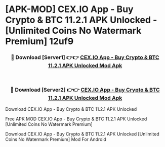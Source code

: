 # [APK-MOD] CEX.IO App - Buy Crypto & BTC 11.2.1 APK Unlocked - [Unlimited Coins No Watermark Premium] 12uf9



<div align="center">
<h3>🔴 Download [Server1] 👉👉 <a href="https://momento.my/?title=CEX.IO_App_-_Buy_Crypto_&_BTC_11.2.1_APK_Unlocked">CEX.IO App - Buy Crypto & BTC 11.2.1 APK Unlocked Mod Apk</a></h3><br>

<h3>🔴 Download [Server2] 👉👉 <a href="https://momento.my/?title=CEX.IO_App_-_Buy_Crypto_&_BTC_11.2.1_APK_Unlocked">CEX.IO App - Buy Crypto & BTC 11.2.1 APK Unlocked Mod Apk</a></h3>
</div>



Download CEX.IO App - Buy Crypto & BTC 11.2.1 APK Unlocked 

Free APK MOD CEX.IO App - Buy Crypto & BTC 11.2.1 APK Unlocked [Unlimited Coins No Watermark Premium]

Download CEX.IO App - Buy Crypto & BTC 11.2.1 APK Unlocked [Unlimited Coins No Watermark Premium] Mod For Android
